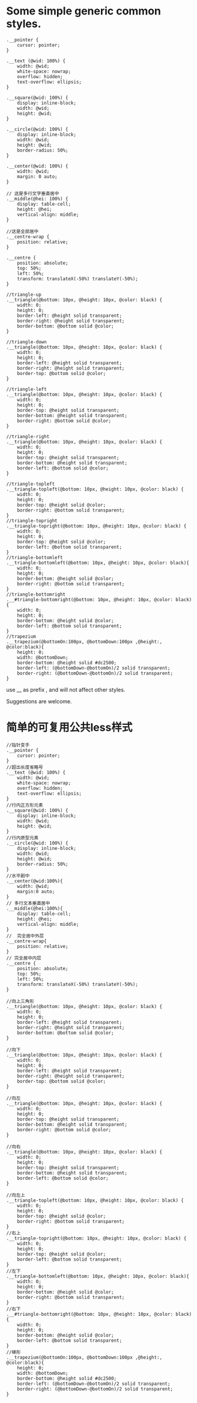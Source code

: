 # Some simple generic common styles.

    .__pointer {
        cursor: pointer;
    }

    .__text (@wid: 100%) {
        width: @wid;
        white-space: nowrap;
        overflow: hidden;
        text-overflow: ellipsis;
    }

    .__square(@wid: 100%) {
        display: inline-block;
        width: @wid;
        height: @wid;
    }

    .__circle(@wid: 100%) {
        display: inline-block;
        width: @wid;
        height: @wid;
        border-radius: 50%;
    }

    .__center(@wid: 100%) {
        width: @wid;
        margin: 0 auto;
    }

    // 这是多行文字垂直居中
    .__middle(@hei: 100%) {
        display: table-cell;
        height: @hei;
        vertical-align: middle;
    }

    //这是全部居中
    .__centre-wrap {
        position: relative;
    }

    .__centre {
        position: absolute;
        top: 50%;
        left: 50%;
        transform: translateX(-50%) translateY(-50%);
    }

    //triangle-up
    .__triangle(@bottom: 10px, @height: 10px, @color: black) {
        width: 0;
        height: 0;
        border-left: @height solid transparent;
        border-right: @height solid transparent;
        border-bottom: @bottom solid @color;
    }

    //triangle-down
    .__triangle(@bottom: 10px, @height: 10px, @color: black) {
        width: 0;
        height: 0;
        border-left: @height solid transparent;
        border-right: @height solid transparent;
        border-top: @bottom solid @color;
    }

    //triangle-left
    .__triangle(@bottom: 10px, @height: 10px, @color: black) {
        width: 0;
        height: 0;
        border-top: @height solid transparent;
        border-bottom: @height solid transparent;
        border-right: @bottom solid @color;
    }

    //triangle-right
    .__triangle(@bottom: 10px, @height: 10px, @color: black) {
        width: 0;
        height: 0;
        border-top: @height solid transparent;
        border-bottom: @height solid transparent;
        border-left: @bottom solid @color;
    }

    //triangle-topleft
    .__triangle-topleft(@bottom: 10px, @height: 10px, @color: black) {
        width: 0;
        height: 0;
        border-top: @height solid @color;
        border-right: @bottom solid transparent;
    }
    //triangle-topright
    .__triangle-topright(@bottom: 10px, @height: 10px, @color: black) {
        width: 0;
        height: 0;
        border-top: @height solid @color;
        border-left: @bottom solid transparent;
    }
    //triangle-bottomleft
    .__triangle-bottomleft(@bottom: 10px, @height: 10px, @color: black){
        width: 0;
        height: 0;
        border-bottom: @height solid @color;
        border-right: @bottom solid transparent;
    }
    //triangle-bottomright
    .__#triangle-bottomright(@bottom: 10px, @height: 10px, @color: black) {
        width: 0;
        height: 0;
        border-bottom: @height solid @color;
        border-left: @bottom solid transparent;
    }
    //trapezium
    .__trapezium(@bottomOn:100px, @bottomDown:100px ,@height:, @color:black){
        height: 0;  
        width: @bottomDown;  
        border-bottom: @height solid #dc2500;  
        border-left: (@bottomDown-@bottomOn)/2 solid transparent;  
        border-right: (@bottomDown-@bottomOn)/2 solid transparent; 
    }


use __ as prefix , and will not affect other styles.


Suggestions are welcome.


# 简单的可复用公共less样式

    //指针变手
    .__pointer {
        cursor: pointer;
    }
    //超出长度省略号
    .__text (@wid: 100%) {
        width: @wid;
        white-space: nowrap;
        overflow: hidden;
        text-overflow: ellipsis;
    }
    //行内正方形元素
    .__square(@wid: 100%) {
        display: inline-block;
        width: @wid;
        height: @wid;
    }
    //行内原型元素
    .__circle(@wid: 100%) {
        display: inline-block;
        width: @wid;
        height: @wid;
        border-radius: 50%;
    }
    //水平剧中
    .__center(@wid:100%){
        width: @wid;
        margin:0 auto;
    }
    // 多行文本垂直居中
    .__middle(@hei:100%){
        display: table-cell;
        height: @hei;
        vertical-align: middle;
    }
    //  完全居中外层
    .__centre-wrap{
        position: relative;
    }
    // 完全居中内层
    .__centre {
        position: absolute;
        top: 50%;
        left: 50%;
        transform: translateX(-50%) translateY(-50%);
    }

    //向上三角形
    .__triangle(@bottom: 10px, @height: 10px, @color: black) {
        width: 0;
        height: 0;
        border-left: @height solid transparent;
        border-right: @height solid transparent;
        border-bottom: @bottom solid @color;
    }

    //向下
    .__triangle(@bottom: 10px, @height: 10px, @color: black) {
        width: 0;
        height: 0;
        border-left: @height solid transparent;
        border-right: @height solid transparent;
        border-top: @bottom solid @color;
    }

    //向左
    .__triangle(@bottom: 10px, @height: 10px, @color: black) {
        width: 0;
        height: 0;
        border-top: @height solid transparent;
        border-bottom: @height solid transparent;
        border-right: @bottom solid @color;
    }

    //向右
    .__triangle(@bottom: 10px, @height: 10px, @color: black) {
        width: 0;
        height: 0;
        border-top: @height solid transparent;
        border-bottom: @height solid transparent;
        border-left: @bottom solid @color;
    }

    //向左上
    .__triangle-topleft(@bottom: 10px, @height: 10px, @color: black) {
        width: 0;
        height: 0;
        border-top: @height solid @color;
        border-right: @bottom solid transparent;
    }
    //右上
    .__triangle-topright(@bottom: 10px, @height: 10px, @color: black) {
        width: 0;
        height: 0;
        border-top: @height solid @color;
        border-left: @bottom solid transparent;
    }
    //左下
    .__triangle-bottomleft(@bottom: 10px, @height: 10px, @color: black){
        width: 0;
        height: 0;
        border-bottom: @height solid @color;
        border-right: @bottom solid transparent;
    }
    //右下
    .__#triangle-bottomright(@bottom: 10px, @height: 10px, @color: black) {
        width: 0;
        height: 0;
        border-bottom: @height solid @color;
        border-left: @bottom solid transparent;
    }
    //梯形
    .__trapezium(@bottomOn:100px, @bottomDown:100px ,@height:, @color:black){
        height: 0;  
        width: @bottomDown;  
        border-bottom: @height solid #dc2500;  
        border-left: (@bottomDown-@bottomOn)/2 solid transparent;  
        border-right: (@bottomDown-@bottomOn)/2 solid transparent; 
    }

